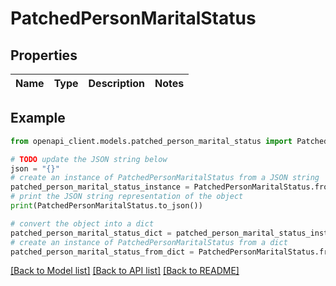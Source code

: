 # PatchedPersonMaritalStatus


## Properties

Name | Type | Description | Notes
------------ | ------------- | ------------- | -------------

## Example

```python
from openapi_client.models.patched_person_marital_status import PatchedPersonMaritalStatus

# TODO update the JSON string below
json = "{}"
# create an instance of PatchedPersonMaritalStatus from a JSON string
patched_person_marital_status_instance = PatchedPersonMaritalStatus.from_json(json)
# print the JSON string representation of the object
print(PatchedPersonMaritalStatus.to_json())

# convert the object into a dict
patched_person_marital_status_dict = patched_person_marital_status_instance.to_dict()
# create an instance of PatchedPersonMaritalStatus from a dict
patched_person_marital_status_from_dict = PatchedPersonMaritalStatus.from_dict(patched_person_marital_status_dict)
```
[[Back to Model list]](../README.md#documentation-for-models) [[Back to API list]](../README.md#documentation-for-api-endpoints) [[Back to README]](../README.md)


